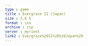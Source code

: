 ```yaml
---
type : game
title : Evergrace II (Japan)
size : 2.6 G
format : iso
archive : zip
server : myrient
link2 : Evergrace%20II%20%28Japan%29
---
```

